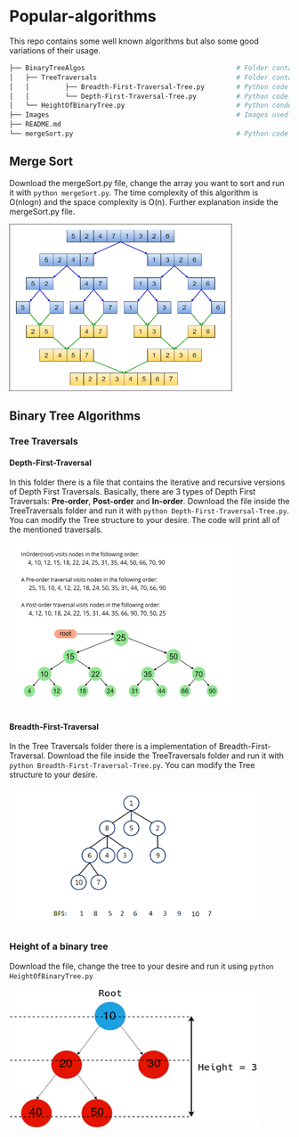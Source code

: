 # Popular-algorithms
This repo contains some well known algorithms but also some good variations of their usage.
```bash
├── BinaryTreeAlgos                                      # Folder containing all things Binary Tree related.
│   ├── TreeTraversals                                   # Folder containing Binary Tree Traversals algorithms
│   │         ├── Breadth-First-Traversal-Tree.py        # Python code for level traversal of a binary tree.
│   │         └── Depth-First-Traversal-Tree.py          # Python code for depth traversal of a binary tree.
│   └── HeightOfBinaryTree.py                            # Python conde to find the height of a binary tree.
├── Images                                               # Images used for the README.md file
├── README.md  
└── mergeSort.py                                         # Python code for merge sort algorithm.
```
## Merge Sort
Download the mergeSort.py file, change the array you want to sort and run it with `python mergeSort.py`. 
The time complexity of this algorithm is O(nlogn) and the space complexity is O(n). Further explanation inside the mergeSort.py file.


<img src="https://github.com/Hsillman/Popular-algorithms/blob/main/Images/mergeSort.png" width="400" height="300">

## Binary Tree Algorithms
### Tree Traversals
#### Depth-First-Traversal
In this folder there is a file that contains the iterative and recursive versions of Depth First Traversals. Basically, there are 3 types of Depth First Traversals: <b>Pre-order</b>, <b>Post-order</b> and <b>In-order</b>. Download the file inside the TreeTraversals folder and run it with `python Depth-First-Traversal-Tree.py`. You can modify the Tree structure to your desire. The code will print all of the mentioned traversals.


<img src="https://github.com/Hsillman/Popular-algorithms/blob/main/Images/Preorder-Inorder-and-Postorder-traversals.jpg" width="400" height="300">

#### Breadth-First-Traversal
In the Tree Traversals folder there is a implementation of Breadth-First-Traversal. Download the file inside the TreeTraversals folder and run it with `python Breadth-First-Traversal-Tree.py`. You can modify the Tree structure to your desire.

<img src="https://github.com/Hsillman/Popular-algorithms/blob/main/Images/Breadth-First-Traversal-Tree.png" width="450" height="250">

### Height of a binary tree
Download the file, change the tree to your desire and run it using `python HeightOfBinaryTree.py`

<img src="https://github.com/Hsillman/Popular-algorithms/blob/main/Images/HeightOfBinaryTree.png" width="450" height="250">
